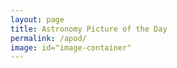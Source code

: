 ```yaml
---
layout: page
title: Astronomy Picture of the Day
permalink: /apod/
image: id="image-container"
---
```


<script src="_pages/script.js"></script>
